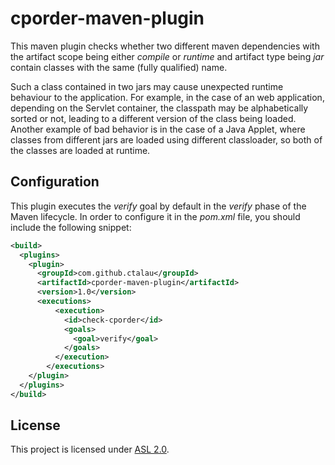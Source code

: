 cporder-maven-plugin
====================

This maven plugin checks whether two different maven dependencies with the artifact scope being either *compile* or *runtime* and artifact type being *jar* contain classes with the same (fully qualified) name.

Such a class contained in two jars may cause unexpected runtime behaviour to the application. For example, in the case of an web application, depending on the Servlet container, the classpath may be alphabetically sorted or not, leading to a different version of the class being loaded. Another example of bad behavior is in the case of a Java Applet, where classes from different jars are loaded using different classloader, so both of the classes are loaded at runtime.

Configuration
-------------

This plugin executes the *verify* goal by default in the *verify* phase of the Maven lifecycle. In order to configure it in the *pom.xml* file, you should include the following snippet:

```xml
<build>
  <plugins>
    <plugin>
      <groupId>com.github.ctalau</groupId>
      <artifactId>cporder-maven-plugin</artifactId>
      <version>1.0</version>
      <executions>
          <execution>
            <id>check-cporder</id>
            <goals>
              <goal>verify</goal>
            </goals>
          </execution>
        </executions>
    </plugin>
  </plugins>
</build>
```
License
-------

This project is licensed under [ASL 2.0](http://www.apache.org/licenses/LICENSE-2.0.html).

